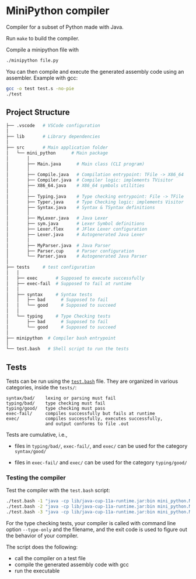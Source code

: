 # MiniPython compiler

Compiler for a subset of Python made with Java.

Run `make` to build the compiler.

Compile a minipython file with

```bash
./minipython file.py
```

You can then compile and execute the generated assembly code using an assembler.
Example with gcc:

```bash
gcc -o test test.s -no-pie
./test
```

## Project Structure

```bash
├── .vscode   # VSCode configuration
│
├── lib       # Library dependencies
│
├── src       # Main application folder
│   └── mini_python      # Main package
│       │
│       ├── Main.java      # Main class (CLI program)
│       │
│       ├── Compile.java   # Compilation entrypoint: TFile -> X86_64
│       ├── Compiler.java  # Compiler logic: implements TVisitor
│       ├── X86_64.java    # X86_64 symbols utilities
│       │
│       ├── Typing.java    # Type checking entrypoint: File -> TFile
│       ├── Typer.java     # Type Checking logic: implements Visitor
│       ├── Syntax.java    # Syntax & TSyntax definitions
│       │
│       ├── MyLexer.java   # Java Lexer
│       ├── sym.java       # Lexer Symbol definitions
│       ├── Lexer.flex     # JFlex Lexer configuration
│       ├── Lexer.java     # Autogenerated Java Lexer
│       │
│       ├── MyParser.java  # Java Parser
│       ├── Parser.cup     # Parser configuration
│       └── Parser.java    # Autogenerated Java Parser
│
├── tests     # test configuration
│   │
│   ├── exec       # Supposed to execute successfully
│   ├── exec-fail  # Supposed to fail at runtime
│   │
│   ├── syntax     # Syntax tests
│   │   ├── bad      # Supposed to fail
│   │   └── good     # Supposed to succeed
│   │
│   └── typing     # Type Checking tests
│       ├── bad      # Supposed to fail
│       └── good     # Supposed to succeed
│
├── minipython  # Compiler bash entrypoint
│
└── test.bash   # Shell script to run the tests
```

## Tests

Tests can be run using the [`test.bash`](./test.bash) file.
They are organized in various categories, inside the `tests/`:

    syntax/bad/    lexing or parsing must fail
    typing/bad/    type checking must fail
    typing/good/   type checking must pass
    exec-fail/     compiles successfully but fails at runtime
    exec/          compiles successfully, executes successfully,
                   and output conforms to file .out

Tests are cumulative, i.e.,

- files in `typing/bad/`, `exec-fail/`, and `exec/` can be used for the
  category `syntax/good/`

- files in `exec-fail/` and `exec/` can be used for the category
  `typing/good/`

### Testing the compiler

Test the compiler with the `test.bash` script:

```bash
./test.bash -1 "java -cp lib/java-cup-11a-runtime.jar:bin mini_python.Main"  # Parsing
./test.bash -2 "java -cp lib/java-cup-11a-runtime.jar:bin mini_python.Main"  # Type Checking
./test.bash -3 "java -cp lib/java-cup-11a-runtime.jar:bin mini_python.Main"  # Code Generation
```

For the type checking tests, your compiler is called with command
line option `--type-only` and the filename, and the exit code is used
to figure out the behavior of your compiler.

The script does the following:

* call the compiler on a test file
* compile the generated assembly code with gcc
* run the executable

